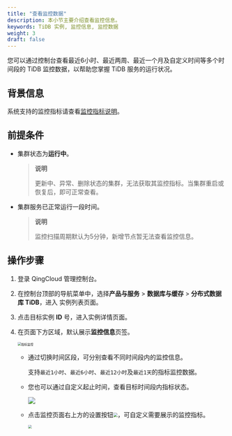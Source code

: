 ```yaml
---
title: "查看监控数据"
description: 本小节主要介绍查看监控信息。 
keywords: TiDB 实例, 监控信息, 监控数据
weight: 3
draft: false
---
```


您可以通过控制台查看最近6小时、最近两周、最近一个月及自定义时间等多个时间段的 TiDB 监控数据，以帮助您掌握 TiDB 服务的运行状况。

## 背景信息

系统支持的监控指标请查看[监控指标说明](../indexdesc)。

## 前提条件

- 集群状态为**运行中**。

  > **说明**
  >
  > 更新中、异常、删除状态的集群，无法获取其监控指标。当集群重启或恢复后，即可正常查看。

- 集群服务已正常运行一段时间。

  > **说明**
  >
  > 监控扫描周期默认为5分钟，新增节点暂无法查看监控信息。

## 操作步骤

1. 登录 QingCloud 管理控制台。

2. 在控制台顶部的导航菜单中，选择**产品与服务** > **数据库与缓存** > **分布式数据库 TiDB**，进入 实例列表页面。

3. 点击目标实例 **ID** 号，进入实例详情页面。

4. 在页面下方区域，默认展示**监控信息**页签。

   <img src="../../../_images/moni_info.png" alt="指标监控" style="zoom:50%;" />

   - 通过切换时间区段，可分别查看不同时间段内的监控信息。

     支持`最近1小时`、`最近6小时`、`最近12小时`及`最近1天`的指标监控数据。

   - 您也可以通过自定义起止时间，查看目标时间段内指标状态。

     <img src="../../../_images/define_query.png" />

   - 点击监控页面右上方的设置按钮<img src="../../../_images/moni_setting_icon.png" style="zoom:60%;" />，可自定义需要展示的监控指标。

     <img src="../../../_images/define_indicators.png" style="zoom:50%;" />

   

